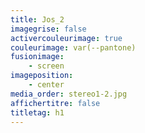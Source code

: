 ```yaml
---
title: Jos_2
imagegrise: false
activercouleurimage: true
couleurimage: var(--pantone)
fusionimage:
    - screen
imageposition:
    - center
media_order: stereo1-2.jpg
affichertitre: false
titletag: h1
---
```


